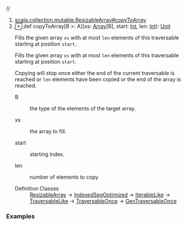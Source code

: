 //
<ol>
<li><a href="https://www.scala-lang.org/api/2.12.3/scala/collection/mutable/ArrayBuffer.html#copyToArray[B>:A](xs:Array[B],start:Int,len:Int):Unit">scala.collection.mutable.ResizableArray#copyToArray</a></li>
<li name="scala.collection.mutable.ResizableArray#copyToArray" visbl="pub" class="indented0 " data-isabs="false" fullcomment="yes" group="Ungrouped"> <a id="copyToArray[B>:A](xs:Array[B],start:Int,len:Int):Unit"></a><a id="copyToArray[B>:A](Array[B],Int,Int):Unit"></a> <span class="permalink"> <a href="../../../scala/collection/mutable/ArrayBuffer.html#copyToArray[B>:A](xs:Array[B],start:Int,len:Int):Unit" title="Permalink"> <i class="material-icons"></i> </a> </span> <span class="modifier_kind"> <span class="modifier"></span> <span class="kind">def</span> </span> <span class="symbol"> <span class="name">copyToArray</span><span class="tparams">[<span name="B">B &gt;: <span class="extype" name="scala.collection.mutable.ArrayBuffer.A">A</span></span>]</span><span class="params">(<span name="xs">xs: <a href="../../Array.html" class="extype" name="scala.Array">Array</a>[<span class="extype" name="scala.collection.mutable.ResizableArray.copyToArray.B">B</span>]</span>, <span name="start">start: <a href="../../Int.html" class="extype" name="scala.Int">Int</a></span>, <span name="len">len: <a href="../../Int.html" class="extype" name="scala.Int">Int</a></span>)</span><span class="result">: <a href="../../Unit.html" class="extype" name="scala.Unit">Unit</a></span> </span> <p class="shortcomment cmt">Fills the given array <code>xs</code> with at most <code>len</code> elements of this traversable starting at position <code>start</code>.</p>
 <div class="fullcomment">
  <div class="comment cmt">
   <p>Fills the given array <code>xs</code> with at most <code>len</code> elements of this traversable starting at position <code>start</code>.</p>
   <p> Copying will stop once either the end of the current traversable is reached or <code>len</code> elements have been copied or the end of the array is reached. </p>
  </div>
  <dl class="paramcmts block">
   <dt class="tparam">
    B
   </dt>
   <dd class="cmt">
    <p>the type of the elements of the target array.</p>
   </dd>
   <dt class="param">
    xs
   </dt>
   <dd class="cmt">
    <p>the array to fill.</p>
   </dd>
   <dt class="param">
    start
   </dt>
   <dd class="cmt">
    <p>starting index.</p>
   </dd>
   <dt class="param">
    len
   </dt>
   <dd class="cmt">
    <p>number of elements to copy</p>
   </dd>
  </dl>
  <dl class="attributes block"> 
   <dt>
    Definition Classes
   </dt>
   <dd>
    <a href="ResizableArray.html" class="extype" name="scala.collection.mutable.ResizableArray">ResizableArray</a> → 
    <a href="../IndexedSeqOptimized.html" class="extype" name="scala.collection.IndexedSeqOptimized">IndexedSeqOptimized</a> → 
    <a href="../IterableLike.html" class="extype" name="scala.collection.IterableLike">IterableLike</a> → 
    <a href="../TraversableLike.html" class="extype" name="scala.collection.TraversableLike">TraversableLike</a> → 
    <a href="../TraversableOnce.html" class="extype" name="scala.collection.TraversableOnce">TraversableOnce</a> → 
    <a href="../GenTraversableOnce.html" class="extype" name="scala.collection.GenTraversableOnce">GenTraversableOnce</a>
   </dd>
  </dl>
 </div> </li>
        </ol>


### Examples



